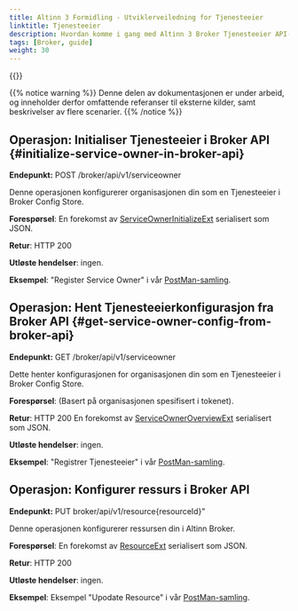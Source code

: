 ```yaml
---
title: Altinn 3 Formidling - Utviklerveiledning for Tjenesteeier
linktitle: Tjenesteeier
description: Hvordan komme i gang med Altinn 3 Broker Tjenesteeier API-operasjoner, for utviklere
tags: [Broker, guide]
weight: 30
---
```


{{<children />}}

{{% notice warning  %}}
Denne delen av dokumentasjonen er under arbeid, og inneholder derfor omfattende referanser til eksterne kilder, samt beskrivelser av flere scenarier.
{{% /notice %}}

## Operasjon: Initialiser Tjenesteeier i Broker API {#initialize-service-owner-in-broker-api}

**Endepunkt:** POST /broker/api/v1/serviceowner

Denne operasjonen konfigurerer organisasjonen din som en Tjenesteeier i Broker Config Store.

**Forespørsel**: En forekomst av [ServiceOwnerInitializeExt](https://github.com/Altinn/altinn-broker/blob/main/src/Altinn.Broker.API/Models/ServiceOwnerInitializeExt.cs) serialisert som JSON.

**Retur**: HTTP 200

**Utløste hendelser**: ingen.

**Eksempel**: "Register Service Owner" i vår [PostMan-samling](https://github.com/Altinn/altinn-broker/blob/main/altinn3-broker-postman-collection.json).

## Operasjon: Hent Tjenesteeierkonfigurasjon fra Broker API {#get-service-owner-config-from-broker-api}

**Endepunkt:** GET /broker/api/v1/serviceowner

Dette henter konfigurasjonen for organisasjonen din som en Tjenesteeier i Broker Config Store.

**Forespørsel**: (Basert på organisasjonen spesifisert i tokenet).

**Retur**: HTTP 200 En forekomst av [ServiceOwnerOverviewExt](https://github.com/Altinn/altinn-broker/blob/main/src/Altinn.Broker.API/Models/ServiceOwnerOverviewExt.cs) serialisert som JSON.

**Utløste hendelser**: ingen.

**Eksempel**: "Registrer Tjenesteeier" i vår [PostMan-samling](https://github.com/Altinn/altinn-broker/blob/main/altinn3-broker-postman-collection.json).

## Operasjon: Konfigurer ressurs i Broker API

**Endepunkt:** PUT broker/api/v1/resource{resourceId}"

Denne operasjonen konfigurerer ressursen din i Altinn Broker.

**Forespørsel**: En forekomst av [ResourceExt](https://github.com/Altinn/altinn-broker/blob/main/src/Altinn.Broker.API/Models/ResourceExt.cs) serialisert som JSON.

**Retur**: HTTP 200

**Utløste hendelser**: ingen.

**Eksempel**: Eksempel "Upodate Resource" i vår [PostMan-samling](https://github.com/Altinn/altinn-broker/blob/main/altinn3-broker-postman-collection.json).
